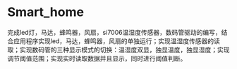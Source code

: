 # Smart_home
完成led灯，马达，蜂鸣器，风扇，si7006温湿度传感器，数码管驱动的编写，结合应用程序实现led，马达，蜂鸣器，风扇的单独运行；实现温湿度传感器的读取；实现数码管的三种显示模式的切换：温湿度双显，独显温度，独显湿度；实现调节阈值范围；实现实时读取数据并且显示，同时进行阈值判断。
